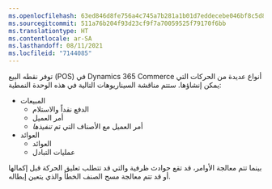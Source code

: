 ```yaml
---
ms.openlocfilehash: 63ed846d8fe756a4c745a7b281a1b01d7eddecebe046bf8c5d8645ec20b0f23e
ms.sourcegitcommit: 511a76b204f93d23cf9f7a70059525f79170f6bb
ms.translationtype: HT
ms.contentlocale: ar-SA
ms.lasthandoff: 08/11/2021
ms.locfileid: "7144085"
---
```

توفر نقطه البيع (POS) في Dynamics 365 Commerce أنواع عديدة من الحركات التي يمكن إنشاؤها. ستتم مناقشة السيناريوهات التالية في هذه الوحدة النمطية:

- ‏المبيعات
    - الدفع نقداً والاستلام
    - أمر العميل
    - أمر العميل مع الأصناف التي تم *تنفيذها*
- العوائد
    - العوائد
    - عمليات التبادل

بينما تتم معالجة الأوامر، قد تقع حوادث ظرفية والتي قد تتطلب تعليق الحركة قبل إكمالها أو قد تتم معالجة مسح الصنف الخطأ والذي يتعين إبطاله. 


